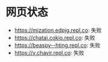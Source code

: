 # 网页状态
- https://mization.edpjg.repl.co: 失败
- https://chatai.cokio.repl.co: 失败
- https://beaspy--hting.repl.co: 失败
- https://v.chavir.repl.co: 失败
